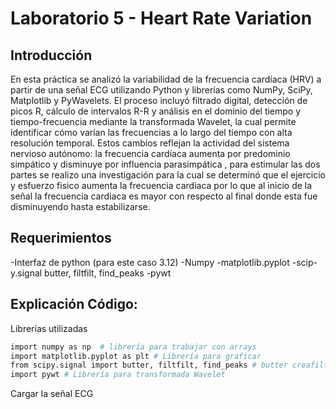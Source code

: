 # Laboratorio 5 - Heart Rate Variation
## Introducción
En esta práctica se analizó la variabilidad de la frecuencia cardíaca (HRV) a partir de una señal ECG utilizando Python y librerías como NumPy, SciPy, Matplotlib y PyWavelets. El proceso incluyó filtrado digital, detección de picos R, cálculo de intervalos R-R y análisis en el dominio del tiempo y tiempo-frecuencia mediante la transformada Wavelet, la cual permite identificar cómo varían las frecuencias a lo largo del tiempo con alta resolución temporal. Estos cambios reflejan la actividad del sistema nervioso autónomo: la frecuencia cardíaca aumenta por predominio simpático y disminuye por influencia parasimpática ,  para estimular las dos partes se realizo una investigación para la cual se determinó que el ejercicio y esfuerzo fisico aumenta la frecuencia cardiaca por lo que al inicio de la señal la frecuencia cardiaca es mayor con respecto al final donde esta fue disminuyendo hasta estabilizarse. 
## Requerimientos
-Interfaz de python (para este caso 3.12)
-Numpy
-matplotlib.pyplot
-scip-y.signal  butter, filtfilt, find_peaks
-pywt

## Explicación Código: 
Librerías utilizadas
```bash 
import numpy as np  # librería para trabajar con arrays
import matplotlib.pyplot as plt # Librería para graficar
from scipy.signal import butter, filtfilt, find_peaks # butter creafiltros butterworth, filtfilt alpica el filtro en 2 direccopnes y find peaks detecta picos en la señal
import pywt # Librería para transformada Wavelet
```
Cargar la señal ECG  
```bash 

```

```bash 

```

```bash 

```
